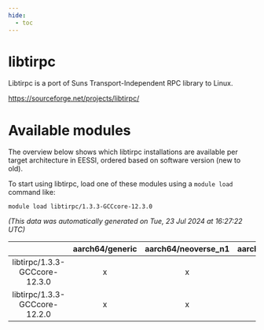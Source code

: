 ```yaml
---
hide:
  - toc
---
```


libtirpc
========


Libtirpc is a port of Suns Transport-Independent RPC library to Linux.

https://sourceforge.net/projects/libtirpc/
# Available modules


The overview below shows which libtirpc installations are available per target architecture in EESSI, ordered based on software version (new to old).

To start using libtirpc, load one of these modules using a `module load` command like:

```shell
module load libtirpc/1.3.3-GCCcore-12.3.0
```

*(This data was automatically generated on Tue, 23 Jul 2024 at 16:27:22 UTC)*  

| |aarch64/generic|aarch64/neoverse_n1|aarch64/neoverse_v1|x86_64/generic|x86_64/amd/zen2|x86_64/amd/zen3|x86_64/intel/haswell|x86_64/intel/skylake_avx512|
| :---: | :---: | :---: | :---: | :---: | :---: | :---: | :---: | :---: |
|libtirpc/1.3.3-GCCcore-12.3.0|x|x|x|x|x|x|x|x|
|libtirpc/1.3.3-GCCcore-12.2.0|x|x|x|x|x|x|x|x|
